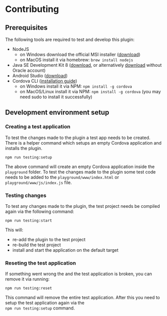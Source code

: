 # Contributing

## Prerequisites

The following tools are required to test and develop this plugin:

- NodeJS
  - on Windows download the official MSI installer ([download](nodejs))
  - on MacOS install it via homebrew: `brew install nodejs`
- Java SE Development Kit 8 ([download](java-devkit-8), or alternatively [download](java-devkit-8-3rd-paty) without Oracle account)
- Android Studio ([download](android-studio))
- Cordova CLI ([installation guide](cordova-cli))
  - on Windows install it via NPM: `npm install -g cordova`
  - on MacOS/Linux install it via NPM: `npm install -g cordova` (you may need sudo to install it successfully)

[homebrew]: https://brew.sh/
[nodejs]: https://nodejs.org/en/download/
[java-devkit-8-3rd-paty]: https://www.manageengine.com/products/desktop-central/patch-management/Java-SE-Development-Kit-(x64)-patches/jdk-8u211-windows-x64-patch.html
[java-devkit-8]: https://www.oracle.com/technetwork/java/javase/downloads/jdk8-downloads-2133151.html
[android-studio]: https://developer.android.com/studio
[cordova-cli]: https://cordova.apache.org/docs/en/latest/guide/cli/#installing-the-cordova-cli

## Development environment setup

### Creating a test application

To test the changes made to the plugin a test app needs to be created. There is a helper command which setups
an empty Cordova application and installs the plugin.

```
npm run testing:setup
```

The above command will create an empty Cordova application inside the `playground` folder. To test the changes made to
the plugin some test code needs to be added to the `playground/www/index.html` or `playground/www/js/index.js` file.

### Testing changes

To test any changes made to the plugin, the test project needs be compiled again via the following command:

```
npm run testing:start
```

This will:

- re-add the plugin to the test project
- re-build the test project
- install and start the application on the default target

### Reseting the test application

If something went wrong the and the test application is broken, you can remove it via running:

```
npm run testing:reset
```

This command will remove the entire test application. After this you need to setup the test application again via the  
`npm run testing:setup` command.
